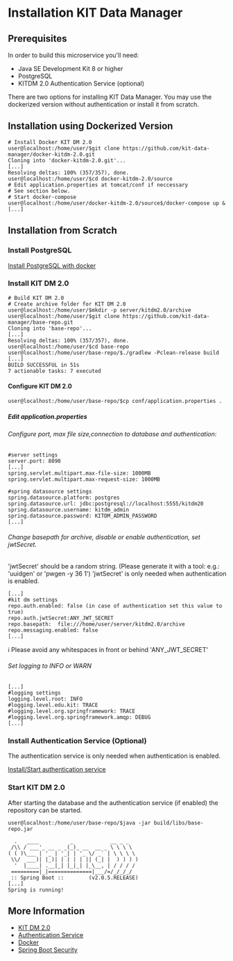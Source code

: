 # Installation KIT Data Manager

## Prerequisites

In order to build this microservice you'll need:

* Java SE Development Kit 8 or higher
* PostgreSQL
* KITDM 2.0 Authentication Service (optional)

There are two options for installing KIT Data Manager. 
You may use the dockerized version without authentication or install it from scratch.
 

## Installation using Dockerized Version
```bash=bash
# Install Docker KIT DM 2.0
user@localhost:/home/user/$git clone https://github.com/kit-data-manager/docker-kitdm-2.0.git
Cloning into 'docker-kitdm-2.0.git'...
[...]
Resolving deltas: 100% (357/357), done.
user@localhost:/home/user/$cd docker-kitdm-2.0/source
# Edit application.properties at tomcat/conf if neccessary
# See section below.
# Start docker-compose
user@localhost:/home/user/docker-kitdm-2.0/source$/docker-compose up &
[...]
```
## Installation from Scratch
### Install PostgreSQL 
[Install PostgreSQL with docker](installation_postgres.md)

### Install KIT DM 2.0 
```bash=bash
# Build KIT DM 2.0
# Create archive folder for KIT DM 2.0
user@localhost:/home/user/$mkdir -p server/kitdm2.0/archive
user@localhost:/home/user/$git clone https://github.com/kit-data-manager/base-repo.git
Cloning into 'base-repo'...
[...]
Resolving deltas: 100% (357/357), done.
user@localhost:/home/user/$cd base-repo
user@localhost:/home/user/base-repo/$./gradlew -Pclean-release build
[...]
BUILD SUCCESSFUL in 51s
7 actionable tasks: 7 executed
```
#### Configure KIT DM 2.0
```bash=bash
user@localhost:/home/user/base-repo/$cp conf/application.properties .
```
##### Edit application.properties
###### Configure port, max file size,connection to database and authentication:
```
#server settings
server.port: 8090
[...]
spring.servlet.multipart.max-file-size: 1000MB
spring.servlet.multipart.max-request-size: 1000MB

#spring datasource settings
spring.datasource.platform: postgres
spring.datasource.url: jdbc:postgresql://localhost:5555/kitdm20
spring.datasource.username: kitdm_admin
spring.datasource.password: KITDM_ADMIN_PASSWORD
[...]
```      
###### Change basepath for archive, disable or enable authentication, set jwtSecret.
'jwtSecret' should be a random string. (Please generate it with a tool: e.g.: 'uuidgen' or 'pwgen -y 36 1') 
'jwtSecret' is only needed when authentication is enabled.
```
[...]
#kit dm settings
repo.auth.enabled: false (in case of authentication set this value to true)
repo.auth.jwtSecret:ANY_JWT_SECRET
repo.basepath:  file:///home/user/server/kitdm2.0/archive
repo.messaging.enabled: false
[...]
```
:information_source: Please avoid any whitespaces in front or behind 'ANY_JWT_SECRET'

###### Set logging to INFO or WARN
```
[...]
#logging settings
logging.level.root: INFO
#logging.level.edu.kit: TRACE
#logging.level.org.springframework: TRACE
#logging.level.org.springframework.amqp: DEBUG
[...]
```
### Install Authentication Service (Optional)
The authentication service is only needed when authentication is enabled.

[Install/Start authentication service](installation_authentication.md)

### Start KIT DM 2.0
After starting the database and the authentication service (if enabled) the repository can be started.
```bash=bash
user@localhost:/home/user/base-repo/$java -jar build/libs/base-repo.jar 

  .   ____          _            __ _ _
 /\\ / ___'_ __ _ _(_)_ __  __ _ \ \ \ \
( ( )\___ | '_ | '_| | '_ \/ _` | \ \ \ \
 \\/  ___)| |_)| | | | | || (_| |  ) ) ) )
  '  |____| .__|_| |_|_| |_\__, | / / / /
 =========|_|==============|___/=/_/_/_/
 :: Spring Boot ::        (v2.0.5.RELEASE)
[...]
Spring is running!
```

## More Information

* [KIT DM 2.0](https://github.com/kit-data-manager/base-repo.git)
* [Authentication Service](https://github.com/kit-data-manager/auth-service)
* [Docker](https://www.docker.com/)
* [Spring Boot Security](https://docs.spring.io/spring-boot/docs/2.0.5.RELEASE/reference/htmlsingle/#boot-features-security)

